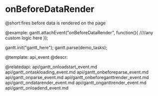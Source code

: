 onBeforeDataRender
=============
@short:fires before data is rendered on the page
	
@example:
gantt.attachEvent("onBeforeDataRender", function(){
	////any custom logic here
});

gantt.init("gantt_here");
gantt.parse(demo_tasks);

@template:	api_event
@descr:

@relatedapi:
    api/gantt_onloadstart_event.md
    api/gantt_ontaskloading_event.md
	api/gantt_onbeforeparse_event.md
	api/gantt_onparse_event.md
	api/gantt_onbeforeganttrender_event.md
    api/gantt_ondatarender_event.md
	api/gantt_onganttrender_event.md
    api/gantt_onloadend_event.md